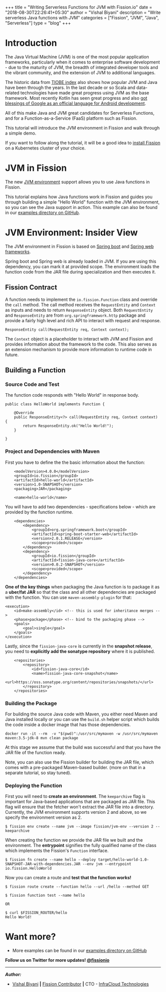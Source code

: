 +++
title = "Writing Serverless Functions for JVM with Fission.io"
date = "2018-08-30T22:26:41+05:30"
author = "Vishal Biyani"
description = "Write serverless Java functions with JVM"
categories = ["Fission", "JVM", "Java", "Serverless"]
type = "blog"
+++

# Introduction

The Java Virtual Machine (JVM) is one of the most popular application frameworks, particularly when it comes to enterprise software development - due to the  maturity of JVM, the breadth of integrated developer tools  and the vibrant community, and the extension of JVM to additional  languages. 

The historic data from [TIOBE index](https://www.tiobe.com/tiobe-index/) also shows how popular JVM and Java have been through the  years. In the last decade or so Scala and data-related technologies have made great progress using JVM as the base framework. Most recently Kotlin has seen great progress and also [got blessings of Google as an official language for Android development](https://developer.android.com/kotlin/). 

All of this make Java and JVM great candidates for Serverless Functions, and for a Function-as-a-Service (FaaS) platform such as Fission. 

This tutorial will introduce the JVM environment in Fission and walk through a simple demo.

If you want to follow along the tutorial, it will be a good idea to [install Fission](https://docs.fission.io/0.9.2/installation/installation/) on a Kubernetes cluster of your choice.

# JVM in Fission

The new [JVM environment](https://github.com/fission/fission/tree/master/environments/jvm) support allows you to use Java functions in Fission. 

This tutorial explains how Java functions work in Fission and guides you through building a simple "Hello World" function with the JVM environment, so you can see the Java support in action. This example can also be found in our [examples directory on GitHub](https://github.com/fission/fission/tree/master/examples/jvm/java).

# JVM Environment: Insider View

The JVM environment in Fission is based on [Spring boot](https://spring.io/projects/spring-boot) and [Spring web frameworks](https://docs.spring.io/spring/docs/current/spring-framework-reference/web.html). 

Spring boot and Spring web is already loaded in JVM. If you are using this dependency, you can mark it at provided scope. The environment loads the function code from the JAR file during specialization and then executes it.

## Fission Contract

A function needs to implement the `io.fission.Function` class and override the `call` method. The call method receives the `RequestEntity` and `Context` as inputs and needs to return `ResponseEntity` object. Both `RequestEntity` and `ResponseEntity` are from `org.springframework.http` package and provide a fairly high level and rich API to interact with request and response.

```
ResponseEntity call(RequestEntity req, Context context);
```

The `Context` object is a placeholder to interact with JVM and Fission and provides information about the framework to the code. This also serves as an extension mechanism to provide more information to runtime code in future.

## Building a Function

### Source Code and Test

The function code responds with "Hello World" in response body.

```
public class HelloWorld implements Function {

	@Override
	public ResponseEntity<?> call(RequestEntity req, Context context) {
		return ResponseEntity.ok("Hello World!");
	}

}
```

### Project and Dependencies with Maven

First you have to define the the basic information about the function:

```
	<modelVersion>4.0.0</modelVersion>
	<groupId>io.fission</groupId>
	<artifactId>hello-world</artifactId>
	<version>1.0-SNAPSHOT</version>
	<packaging>JAR</packaging>

	<name>hello-world</name>
```
You will have to add two dependencies - specifications below - which are provided by the function runtime. 

```
	<dependencies>
		<dependency>
			<groupId>org.springframework.boot</groupId>
			<artifactId>spring-boot-starter-web</artifactId>
			<version>2.0.1.RELEASE</version>
			<scope>provided</scope>
		</dependency>
		<dependency>
			<groupId>io.fission</groupId>
			<artifactId>fission-java-core</artifactId>
			<version>0.0.2-SNAPSHOT</version>
			<scope>provided</scope>
		</dependency>
	</dependencies>
```

**One of the key things** when packaging the Java function is to package it as a **uber/fat JAR** so that the class and all other dependencies are packaged with the function. You can use `maven-assembly-plugin` for that:

```
<execution>
	<id>make-assembly</id> <!-- this is used for inheritance merges -->
	<phase>package</phase> <!-- bind to the packaging phase -->
	<goals>
		<goal>single</goal>
	</goals>
</execution>
```

Lastly, since the `fission-java-core` is currently in the **snapshot release**, you need to **explicitly add the sonatype repository** where it is published. 

```
	<repositories>
		<repository>
			<id>fission-java-core</id>
			<name>fission-java-core-snapshot</name>
			<url>https://oss.sonatype.org/content/repositories/snapshots/</url>
		</repository>
	</repositories>
```

### Building the Package

For building the source Java code with Maven, you either need Maven and Java installed locally or you can use the `build.sh` helper script which builds the code inside a docker image that has those dependencies.

```
docker run -it --rm  -v "$(pwd)":/usr/src/mymaven -w /usr/src/mymaven maven:3.5-jdk-8 mvn clean package
```

At this stage we assume that the build was successful and that you have the JAR file of the function ready.

Note, you can also use the Fission builder for building the JAR file, which comes with a pre-packaged Maven-based builder. (more on that  in a separate tutorial, so stay tuned).

### Deploying the Function

First you will need to **create an environment**. The `keeparchive` flag is important for Java-based applications that are packaged as JAR file. This flag will ensure that the fetcher won't extract the JAR file into a directory. Currently, the JVM environment supports version 2 and above, so we specify the environment version as 2.

```
$ fission env create --name jvm --image fission/jvm-env --version 2 --keeparchive
```

When creating the function we provide the JAR file we built and the environment. The **entrypoint** signifies the fully qualified name of the class which implements the Fission's `Function` interface. 

```
$ fission fn create --name hello --deploy target/hello-world-1.0-SNAPSHOT-JAR-with-dependencies.JAR --env jvm --entrypoint io.fission.HelloWorld
```
Now you can create a route and **test that the function works!**

```
$ fission route create --function hello --url /hello --method GET

$ fission function test --name hello 

OR

$ curl $FISSION_ROUTER/hello
Hello World!
```

# Want more?

- More examples can be found in our [examples directory on GitHub](https://github.com/fission/fission/tree/master/examples/jvm/)


**Follow us on Twitter for more updates! [@fissionio](https://www.twitter.com/fissionio)**

--- 


**_Author:_**

* [Vishal Biyani](https://twitter.com/vishal_biyani)  **|**  [Fission Contributor](https://github.com/vishal-biyani)  **|**  CTO - [InfraCloud Technologies](http://infracloud.io/)
